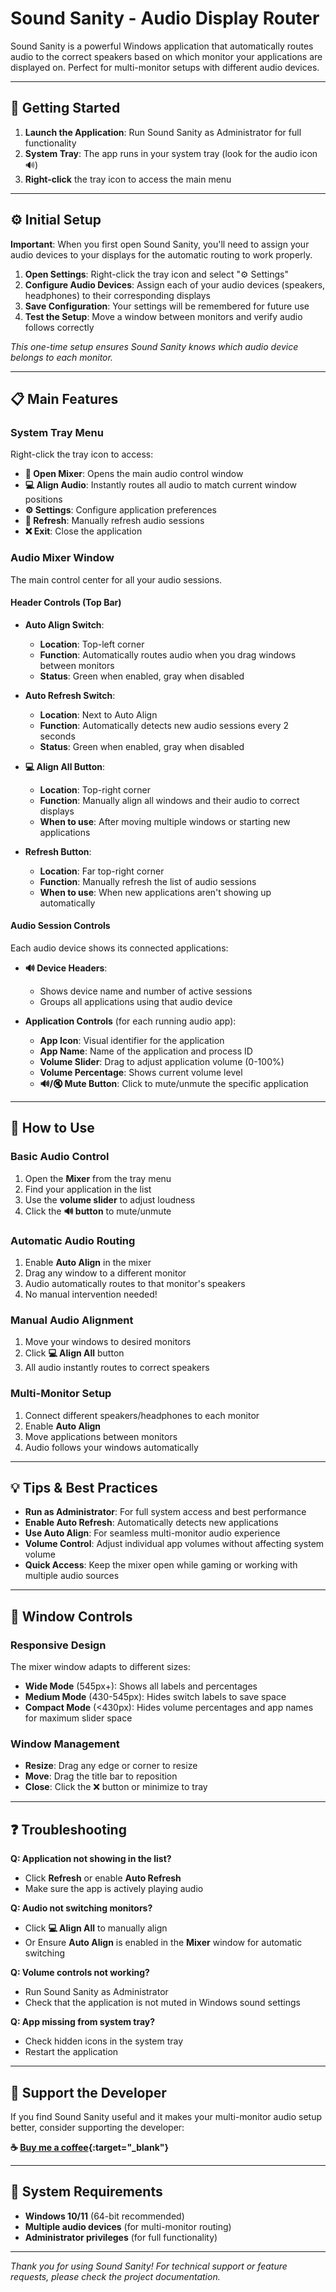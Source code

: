 # Sound Sanity - Audio Display Router


Sound Sanity is a powerful Windows application that automatically routes audio to the correct speakers based on which monitor your applications are displayed on. Perfect for multi-monitor setups with different audio devices.

---

## 🚀 Getting Started

1. **Launch the Application**: Run Sound Sanity as Administrator for full functionality
2. **System Tray**: The app runs in your system tray (look for the audio icon 🔊)
3. **Right-click** the tray icon to access the main menu

---

## ⚙️ Initial Setup

**Important**: When you first open Sound Sanity, you'll need to assign your audio devices to your displays for the automatic routing to work properly.

1. **Open Settings**: Right-click the tray icon and select "⚙️ Settings"
2. **Configure Audio Devices**: Assign each of your audio devices (speakers, headphones) to their corresponding displays
3. **Save Configuration**: Your settings will be remembered for future use
4. **Test the Setup**: Move a window between monitors and verify audio follows correctly

_This one-time setup ensures Sound Sanity knows which audio device belongs to each monitor._

---

## 📋 Main Features

### **System Tray Menu**

Right-click the tray icon to access:

- **🎵 Open Mixer**: Opens the main audio control window
- **💻 Align Audio**: Instantly routes all audio to match current window positions
- **⚙️ Settings**: Configure application preferences
- **🔄 Refresh**: Manually refresh audio sessions
- **❌ Exit**: Close the application

### **Audio Mixer Window**

The main control center for all your audio sessions.

#### **Header Controls (Top Bar)**

- **Auto Align Switch**:

  - **Location**: Top-left corner
  - **Function**: Automatically routes audio when you drag windows between monitors
  - **Status**: Green when enabled, gray when disabled

- **Auto Refresh Switch**:

  - **Location**: Next to Auto Align
  - **Function**: Automatically detects new audio sessions every 2 seconds
  - **Status**: Green when enabled, gray when disabled

- **💻 Align All Button**:

  - **Location**: Top-right corner
  - **Function**: Manually align all windows and their audio to correct displays
  - **When to use**: After moving multiple windows or starting new applications

- **Refresh Button**:
  - **Location**: Far top-right corner
  - **Function**: Manually refresh the list of audio sessions
  - **When to use**: When new applications aren't showing up automatically

#### **Audio Session Controls**

Each audio device shows its connected applications:

- **🔊 Device Headers**:

  - Shows device name and number of active sessions
  - Groups all applications using that audio device

- **Application Controls** (for each running audio app):
  - **App Icon**: Visual identifier for the application
  - **App Name**: Name of the application and process ID
  - **Volume Slider**: Drag to adjust application volume (0-100%)
  - **Volume Percentage**: Shows current volume level
  - **🔊/🔇 Mute Button**: Click to mute/unmute the specific application

---

## 🎯 How to Use

### **Basic Audio Control**

1. Open the **Mixer** from the tray menu
2. Find your application in the list
3. Use the **volume slider** to adjust loudness
4. Click the **🔊 button** to mute/unmute

### **Automatic Audio Routing**

1. Enable **Auto Align** in the mixer
2. Drag any window to a different monitor
3. Audio automatically routes to that monitor's speakers
4. No manual intervention needed!

### **Manual Audio Alignment**

1. Move your windows to desired monitors
2. Click **💻 Align All** button
3. All audio instantly routes to correct speakers

### **Multi-Monitor Setup**

1. Connect different speakers/headphones to each monitor
2. Enable **Auto Align**
3. Move applications between monitors
4. Audio follows your windows automatically

---

## 💡 Tips & Best Practices

- **Run as Administrator**: For full system access and best performance
- **Enable Auto Refresh**: Automatically detects new applications
- **Use Auto Align**: For seamless multi-monitor audio experience
- **Volume Control**: Adjust individual app volumes without affecting system volume
- **Quick Access**: Keep the mixer open while gaming or working with multiple audio sources

---

## 🔧 Window Controls

### **Responsive Design**

The mixer window adapts to different sizes:

- **Wide Mode** (545px+): Shows all labels and percentages
- **Medium Mode** (430-545px): Hides switch labels to save space
- **Compact Mode** (<430px): Hides volume percentages and app names for maximum slider space

### **Window Management**

- **Resize**: Drag any edge or corner to resize
- **Move**: Drag the title bar to reposition
- **Close**: Click the ❌ button or minimize to tray

---

## ❓ Troubleshooting

**Q: Application not showing in the list?**

- Click **Refresh** or enable **Auto Refresh**
- Make sure the app is actively playing audio

**Q: Audio not switching monitors?**

- Click **💻 Align All** to manually align
- Or Ensure **Auto Align** is enabled in the **Mixer** window for automatic switching

**Q: Volume controls not working?**

- Run Sound Sanity as Administrator
- Check that the application is not muted in Windows sound settings

**Q: App missing from system tray?**

- Check hidden icons in the system tray
- Restart the application

---

## 💖 Support the Developer

If you find Sound Sanity useful and it makes your multi-monitor audio setup better, consider supporting the developer:

**☕ [Buy me a coffee](https://ko-fi.com/awadree){:target="\_blank"}**

---

## 📝 System Requirements

- **Windows 10/11** (64-bit recommended)
- **Multiple audio devices** (for multi-monitor routing)
- **Administrator privileges** (for full functionality)

---

_Thank you for using Sound Sanity! For technical support or feature requests, please check the project documentation._
